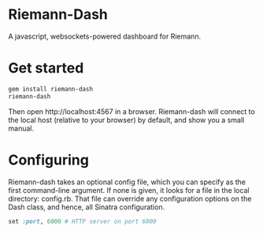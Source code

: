 Riemann-Dash
============

A javascript, websockets-powered dashboard for Riemann.

Get started
==========

``` bash
gem install riemann-dash
riemann-dash
```

Then open http://localhost:4567 in a browser. Riemann-dash will connect to the local host (relative to your browser) by default, and show you a small manual.

Configuring
===========

Riemann-dash takes an optional config file, which you can specify as the first
command-line argument. If none is given, it looks for a file in the local
directory: config.rb. That file can override any configuration options on the
Dash class, and hence, all Sinatra configuration.

``` ruby
set :port, 6000 # HTTP server on port 6000
```
